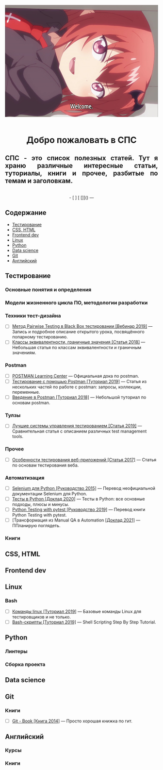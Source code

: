 <div align="center">
    <img width="640px" height="369px" src="media/welcome.jpg" alt="welcome">
    <br>
    <br>
    <h1> Добро пожаловать в СПС</h1>
    <div align="justify">     
        <h2> СПС - это список полезных статей. Тут я храню различные интересные статьи, туториалы, книги и прочее, разбитые по темам и заголовкам.</h2>
    </div>
    <br>
    - [ ] [ []]() —
</div>

## Содержание 
- [Тестирование](#тестирование)
- [CSS, HTML](#css-html)
- [Frontend dev](#javascript)
- [Linux](#linux)
- [Python](#python)
- [Data science](#data-science)
- [Git](#git)
- [Английский](#английский)


## Тестирование
### Основные понятия и определения

### Модели жизненного цикла ПО, методологии разработки
### Техники тест-дизайна
- [ ] [Метод Pairwise Testing в Black Box тестировании [Вебинар 2019]](https://habr.com/ru/company/otus/blog/437980/) — Запись и подробное описание открытого урока, посвящённого попарному тестированию.
- [ ] [Классы эквивалентности, граничные значения [Статья 2018]](https://training.qatestlab.com/blog/technical-articles/equivalence-classes-and-boundary-values/) — Небольшая статья по классам эквивалентности и граничным значениям.
### Postman
- [ ] [POSTMAN Learning Center](https://learning.postman.com/docs/getting-started/introduction/) — Официальная дока по postman.
- [ ] [Тестирование с помощью Postman [Туториал 2019]](https://medium.com/@goncharik.alesya/тестирование-с-помощью-postman-создание-запросов-и-работа-с-коллекциями-1d3d8ce080fd) — Статья из нескольких частей по работе с postman: запросы, коллекции, переменные.
- [ ] [Введение в Postman [Туториал 2018]](https://habr.com/ru/company/kolesa/blog/351250/) — Небольшой туториал по основам postman.
### Тулзы
- [ ] [Лучшие системы управления тестированием [Статья 2019]](https://habr.com/ru/post/461205/) — Сравнительная статья с описанием различных test management tools.
### Прочее
- [ ] [Особенности тестирования веб-приложений [Статья 2017]](https://quality-lab.ru/blog/key-principles-of-web-testing/) — Статья по основам тестирования веба.
### Автоматизация
- [ ] [Selenium для Python [Руководство 2015]](https://habr.com/ru/post/248559/) — Перевод неофициальной документации Selenium для Python.
- [ ] [Тесты в Python [Доклад 2020]](https://habr.com/ru/company/yandex/blog/517266/) — Тесты в Python: все основные подходы, плюсы и минусы. 
- [ ] [Python Testing with pytest [Руководство 2019]](https://habr.com/ru/post/426699/) — Перевод книги Python Testing with pytest.
- [ ]  [Трансформация из Manual QA в Automation [[Доклад 2021]](https://www.youtube.com/watch?v=FkhWIgqtmZ8) — ППланирую поглядеть.
### Книги

## CSS, HTML


## Frontend dev


## Linux
### Bash
- [ ] [Команды linux [Туториал 2019]](https://habr.com/ru/post/481398/) — Базовые команды Linux для тестировщиков и не только.
- [ ] [Bash-скрипты [Туториал 2019]](https://habr.com/ru/company/ruvds/blog/325522/) — Shell Scripting Step By Step Tutorial.

## Python
### Линтеры
### Сборка проекта

## Data science


## Git
### Книги
- [ ] [Git - Book [Книга 2014]]() — Просто хорошая книжка по гит.

## Английский
### Курсы
### Книги
